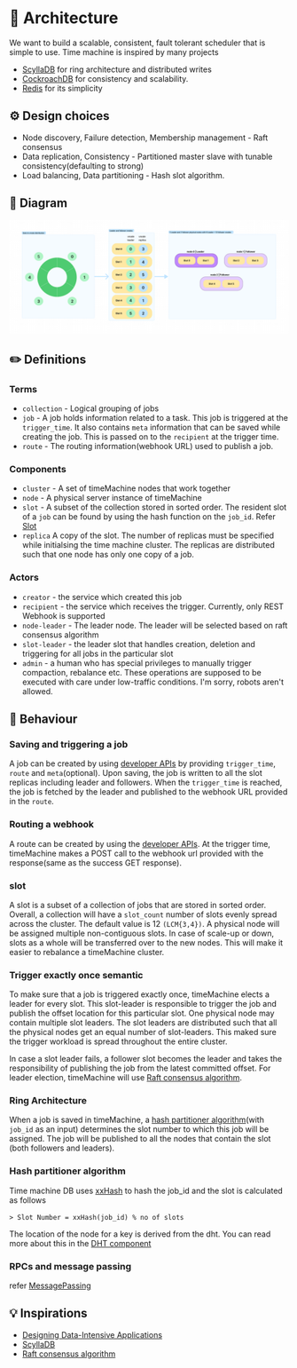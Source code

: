 # 🔮 Architecture
We want to build a scalable, consistent, fault tolerant scheduler that is simple to use. Time machine is inspired by many projects
* [ScyllaDB](https://github.com/scylladb/scylladb) for ring architecture and distributed writes
* [CockroachDB](https://github.com/cockroachdb/cockroach) for consistency and scalability.
* [Redis](redis.io) for its simplicity

## ⚙️ Design choices
* Node discovery, Failure detection, Membership management - Raft consensus
* Data replication, Consistency - Partitioned master slave with tunable consistency(defaulting to strong)
* Load balancing, Data partitioning - Hash slot algorithm.

## 🦋 Diagram
![Architecture diagram](./images/slot_distribution.png)

## ✏️ Definitions
### Terms
* `collection` - Logical grouping of jobs
* `job` - A job holds information related to a task. This job is triggered at the `trigger_time`. It also contains `meta` information that can be saved while creating the job. This is passed on to the `recipient` at the trigger time.
* `route` - The routing information(webhook URL) used to publish a job.

### Components
* `cluster` - A set of timeMachine nodes that work together
* `node` - A physical server instance of timeMachine
* `slot` - A subset of the collection stored in sorted order. The resident slot of a `job` can be found by using the hash function on the `job_id`. Refer [Slot](#slot)
* `replica` A copy of the slot. The number of replicas must be specified while initialsing the time machine cluster. The replicas are distributed such that one node has only one copy of a job.

### Actors
* `creator` - the service which created this job
* `recipient` - the service which receives the trigger. Currently, only REST Webhook is supported
* `node-leader` - The leader node. The leader will be selected based on raft consensus algorithm
* `slot-leader` - the leader slot that handles creation, deletion and triggering for all jobs in the particular slot
* `admin` - a human who has special privileges to manually trigger compaction, rebalance etc. These operations are supposed to be executed with care under low-traffic conditions. I'm sorry, robots aren't allowed.

## 🎰 Behaviour
### Saving and triggering a job
A job can be created by using [developer APIs](./DevAPI.md#create-a-job) by providing `trigger_time`, `route` and `meta`(optional). Upon saving, the job is written to all the slot replicas including leader and followers. 
When the `trigger_time` is reached, the job is fetched by the leader and published to the webhook URL provided in the `route`.

### Routing a webhook
A route can be created by using the [developer APIs](./DevAPI.md#create-a-job). At the trigger time, timeMachine makes a POST call to the webhook url provided with the response(same as the success GET response).

### slot
A slot is a subset of a collection of jobs that are stored in sorted order. Overall, a collection will have a `slot_count` number of slots evenly spread across the cluster. The default value is 12 `(LCM{3,4})`. A physical node will be assigned multiple non-contiguous slots. In case of scale-up or down, slots as a whole will be transferred over to the new nodes. This will make it easier to rebalance a timeMachine cluster.

### Trigger exactly once semantic
To make sure that a job is triggered exactly once, timeMachine elects a leader for every slot. This slot-leader is responsible to trigger the job and publish the offset location for this particular slot. One physical node may contain multiple slot leaders. The slot leaders are distributed such that all the physical nodes get an equal number of slot-leaders. This maked sure the trigger workload is spread throughout the entire cluster.

In case a slot leader fails, a follower slot becomes the leader and takes the responsibility of publishing the job from the latest committed offset. For leader election, timeMachine will use [Raft consensus algorithm](https://raft.github.io/).

### Ring Architecture
When a job is saved in timeMachine, a [hash partitioner algorithm](#hash-partitioner-algorithm)(with `job_id` as an input) determines the slot number to which this job will be assigned. The job will be published to all the nodes that contain the slot (both followers and leaders). 

### Hash partitioner algorithm
Time machine DB uses [xxHash](https://cyan4973.github.io/xxHash/) to hash the job_id and the slot is calculated as follows
```
> Slot Number = xxHash(job_id) % no of slots
```
The location of the node for a key is derived from the dht. You can read more about this in the [DHT component](/components/dht/dht.md)

### RPCs and message passing
refer [MessagePassing](./MessagePassing.md)

## 💡 Inspirations
* [Designing Data-Intensive Applications](https://www.oreilly.com/library/view/designing-data-intensive-applications/9781491903063/)
* [ScyllaDB](https://github.com/scylladb/scylladb)
* [Raft consensus algorithm](https://raft.github.io/)